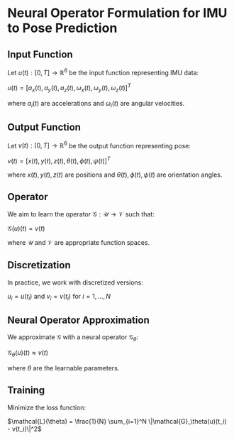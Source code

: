 # Neural Operator Formulation for IMU to Pose Prediction

## Input Function

Let $u(t): [0, T] \to \mathbb{R}^6$ be the input function representing IMU data:

$u(t) = [a_x(t), a_y(t), a_z(t), \omega_x(t), \omega_y(t), \omega_z(t)]^T$

where $a_i(t)$ are accelerations and $\omega_i(t)$ are angular velocities.

## Output Function

Let $v(t): [0, T] \to \mathbb{R}^6$ be the output function representing pose:

$v(t) = [x(t), y(t), z(t), \theta(t), \phi(t), \psi(t)]^T$

where $x(t), y(t), z(t)$ are positions and $\theta(t), \phi(t), \psi(t)$ are orientation angles.

## Operator

We aim to learn the operator $\mathcal{G}: \mathcal{U} \to \mathcal{V}$ such that:

$\mathcal{G}(u)(t) = v(t)$

where $\mathcal{U}$ and $\mathcal{V}$ are appropriate function spaces.

## Discretization

In practice, we work with discretized versions:

$u_i = u(t_i)$ and $v_i = v(t_i)$ for $i = 1, \ldots, N$

## Neural Operator Approximation

We approximate $\mathcal{G}$ with a neural operator $\mathcal{G}_\theta$:

$\mathcal{G}_\theta(u)(t) \approx v(t)$

where $\theta$ are the learnable parameters.

## Training

Minimize the loss function:

$\mathcal{L}(\theta) = \frac{1}{N} \sum_{i=1}^N \|\mathcal{G}_\theta(u)(t_i) - v(t_i)\|^2$
